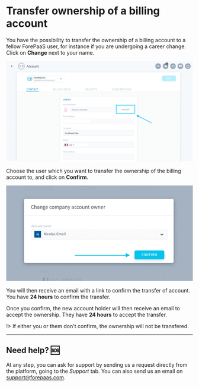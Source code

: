 # Transfer ownership of a billing account

You have the possibility to transfer the ownership of a billing account to a fellow ForePaaS user, for instance if you are undergoing a career change. Click on **Change** next to your name.

![billing](picts/account-transfer.png)

Choose the user which you want to transfer the ownership of the billing account to, and click on **Confirm**. 

![billing](picts/account-transfer2.png)

You will then receive an email with a link to confirm the transfer of account. You have **24 hours** to confirm the transfer. 

Once you confirm, the new account holder will then receive an email to accept the ownership. They have **24 hours** to accept the transfer. 

!> If either you or them don't confirm, the ownership will not be transfered.

---
##  Need help? 🆘

At any step, you can ask for support by sending us a request directly from the platform, going to the *Support* tab. You can also send us an email on support@forepaas.com.